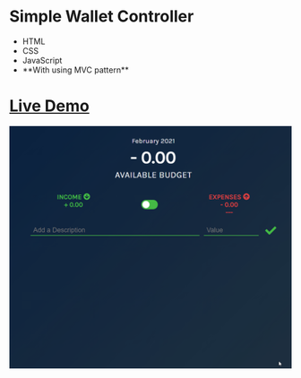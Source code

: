 <h1>Simple Wallet Controller</h1>
<ul>
<li>HTML</li>
<li>CSS</li>
<li>JavaScript</li>
<li>**With using MVC pattern**</li>
</ul>
<h1>
  <a href="https://walletqbeeck.netlify.app/">Live Demo</a>
</h1>
<img src="/gif/gifcontent.gif" width="900px"></img>
